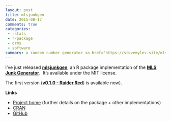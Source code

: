 ```yaml
---
layout: post
title: mlsjunkgen
date: 2015-08-17
comments: true
categories:
 - rstats
 - r-package
 - orms
 - software
summary: a random number generator <a href="https://stevemyles.site/mlsjunkgen/">package for R</a>, based on <a href="https://stevemyles.site/blog/2012/07/06/the-mls-junk-generator/#rcode">earlier implementations</a> of an RNG I learned about in grad school
---
```


I’ve just released [**mlsjunkgen**](https://stevemyles.site/mlsjunkgen/), an R package implementation of the [**MLS Junk Generator**](https://stevemyles.site/blog/2012/07/06/the-mls-junk-generator/).  It’s available under the MIT license.

The first version (**[v0.1.0 - Raider Red](https://github.com/scumdogsteev/mlsjunkgen/releases/tag/v0.1.0)**) is available now).

**Links**

* [Project home](https://stevemyles.site/blog/2012/07/06/the-mls-junk-generator/) (further details on the package + other implementations)
* [CRAN](https://CRAN.R-project.org/package=mlsjunkgen)
* [GitHub](https://github.com/scumdogsteev/mlsjunkgen)
